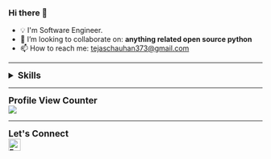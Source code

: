 ### Hi there 👋
- 💡 I'm Software Engineer.
- 👯 I’m looking to collaborate on: **anything related open source python**
- 📫 How to reach me: tejaschauhan373@gmail.com



--------------------------------------------------------------------
<details>
 
<summary style="font-size:1.25em"><strong>Skills<strong/></summary>
  
## Languages

![JavaScript](https://img.shields.io/badge/javascript%20-%23323330.svg?&style=for-the-badge&logo=javascript&logoColor=%23F7DF1E)
![Python](https://img.shields.io/badge/python%20-%2314354C.svg?&style=for-the-badge&logo=python&logoColor=white)
![Java](https://img.shields.io/badge/java-%23ED8B00.svg?&style=for-the-badge&logo=java&logoColor=white)
![Shell Script](https://img.shields.io/badge/shell_script%20-%23121011.svg?&style=for-the-badge&logo=gnu-bash&logoColor=white)

## Frameworks

![Node.js](https://img.shields.io/badge/node.js%20-%2343853D.svg?&style=for-the-badge&logo=node.js&logoColor=white)
![Express](https://img.shields.io/badge/express.js%20-%23404d59.svg?&style=for-the-badge&logo=express)
![Django](https://img.shields.io/badge/django%20-%2343B02A.svg?&style=for-the-badge&logo=Django&logoColor=green)
![Flask](https://img.shields.io/badge/flask%20-%23000.svg?&style=for-the-badge&logo=flask&logoColor=white)
![Selenium](https://img.shields.io/badge/selenium%20-%2343B02A.svg?&style=for-the-badge&logo=selenium&logoColor=white)

## Version Control

![Git](https://img.shields.io/badge/git%20-%23F05033.svg?&style=for-the-badge&logo=git&logoColor=white)
![GitHub](https://img.shields.io/badge/github%20-%23121011.svg?&style=for-the-badge&logo=github&logoColor=white)
![GitLab](https://img.shields.io/badge/gitlab%20-%23181717.svg?&style=for-the-badge&logo=gitlab&logoColor=white)

## Databases

![MongoDB](https://img.shields.io/badge/MongoDB-%234ea94b.svg?&style=for-the-badge&logo=mongodb&logoColor=white)

## Other

![Jupyter](https://img.shields.io/badge/Jupyter%20-%23F37626.svg?&style=for-the-badge&logo=Jupyter&logoColor=white)
![PyCharm](https://img.shields.io/badge/PyCharm%20-%23121011.svg?&style=for-the-badge&logo=PyCharm&logoColor=white)
![WebStorm](https://img.shields.io/badge/WebStorm%20-%2320232a.svg?&style=for-the-badge&logo=WebStorm&logoColor=%2361DAFB)

## Operating Systems

![Ubuntu](https://img.shields.io/badge/Ubuntu-E95420?style=for-the-badge&logo=ubuntu&logoColor=white)
![Windows 10](https://img.shields.io/badge/Windows-0078D6?style=for-the-badge&logo=windows&logoColor=white)
</details>

--------------------------------------------------------------------

<summary style="font-size:1.25em"><strong>Profile View Counter<strong/></summary>

<img src="https://komarev.com/ghpvc/?username=tejaschauhan373"/>

--------------------------------------------------------------------
<summary style="font-size:1.25em"><strong>Let's Connect<strong/></summary>  

<a href="https://in.linkedin.com/in/tejas-chauhan-525776170" title="Follow me on LinkedIn">
  <img
    width="24"
    alt="Follow me on LinkedIn"
    src="https://raw.githubusercontent.com/trekhleb/trekhleb/master/assets/icons/linkedin.svg"
  /></a>
&nbsp;

